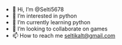 - 👋 Hi, I’m @Selti5678
- 👀 I’m interested in python
- 🌱 I’m currently learning python
- 💞️ I’m looking to collaborate on games
- 📫 How to reach me seltikalt@gmail.com
<!---
Selti5678/Selti5678 is a ✨ special ✨ repository because its `README.md` (this file) appears on your GitHub profile.
You can click the Preview link to take a look at your changes.
--->
